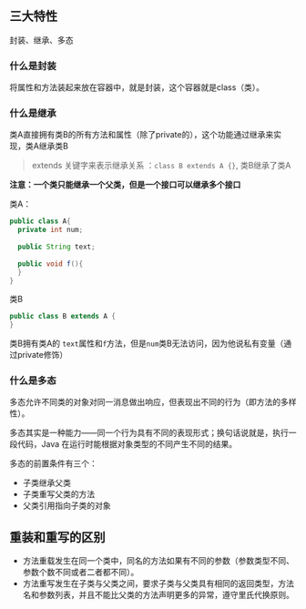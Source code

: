 ## 三大特性

封装、继承、多态

### 什么是封装

将属性和方法装起来放在容器中，就是封装，这个容器就是class（类）。

### 什么是继承

类A直接拥有类B的所有方法和属性（除了private的），这个功能通过继承来实现，类A继承类B

> extends 关键字来表示继承关系 ：`class B extends A {}`, 类B继承了类A

**注意：一个类只能继承一个父类，但是一个接口可以继承多个接口**

类A：

```java
public class A{
  private int num;
  
  public String text;
  
  public void f(){
  }
}
```

类B

```java
public class B extends A {
}
```

类B拥有类A的 `text`属性和`f`方法，但是`num`类B无法访问，因为他说私有变量（通过private修饰）

### 什么是多态

多态允许不同类的对象对同一消息做出响应，但表现出不同的行为（即方法的多样性）。

多态其实是一种能力——同一个行为具有不同的表现形式；换句话说就是，执行一段代码，Java 在运行时能根据对象类型的不同产生不同的结果。

多态的前置条件有三个：

- 子类继承父类
- 子类重写父类的方法
- 父类引用指向子类的对象

## 重装和重写的区别

- 方法重载发生在同一个类中，同名的方法如果有不同的参数（参数类型不同、参数个数不同或者二者都不同）。
- 方法重写发生在子类与父类之间，要求子类与父类具有相同的返回类型，方法名和参数列表，并且不能比父类的方法声明更多的异常，遵守里氏代换原则。

